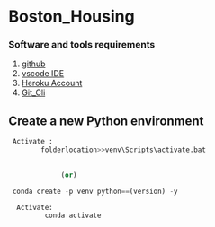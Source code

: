 # Boston_Housing

### Software and tools requirements

1. [github]("https://github.com/")
2. [vscode IDE]("https://code.visualstudio.com/download")
3. [Heroku Account]("https://www.heroku.com/")
4. [Git_Cli]("https://git-scm.com/downloads")



## Create a new Python environment
```py -3 -m venv venv
 Activate :
        folderlocation>>venv\Scripts\activate.bat
             
             
             (or)

 conda create -p venv python==(version) -y

  Activate: 
         conda activate 
```


